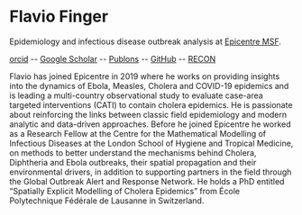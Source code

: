 # Flavio Finger

Epidemiology and infectious disease outbreak analysis at [Epicentre MSF](https://epicentre.msf.org).


[orcid](https://orcid.org/0000-0002-8613-5170) --
[Google Scholar](https://scholar.google.com/citations?user=4ZeqtLFaH7kC) --
[Publons](https://publons.com/researcher/1550804/flavio-finger/) --
[GitHub](https://github.com/ffinger/) --
[RECON](https://www.repidemicsconsortium.org/)


Flavio has joined Epicentre in 2019 where he works on providing insights into the dynamics of Ebola, Measles, Cholera and COVID-19 epidemics and is leading a multi-country observational study to evaluate case-area targeted interventions (CATI) to contain cholera epidemics. He is passionate about reinforcing the links between classic field epidemiology and modern analytic and data-driven approaches. Before he joined Epicentre he worked as a Research Fellow at the Centre for the Mathematical Modelling of Infectious Diseases at the London School of Hygiene and Tropical Medicine, on methods to better understand the mechanisms behind Cholera, Diphtheria and Ebola outbreaks, their spatial propagation and their environmental drivers, in addition to supporting partners in the field through the Global Outbreak Alert and Response Network. He holds a PhD entitled “Spatially Explicit Modelling of Cholera Epidemics” from École Polytechnique Fédérale de Lausanne in Switzerland.